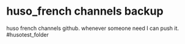 # huso_french channels backup

huso french channels github. whenever someone need I can push it. 
#husotest_folder
